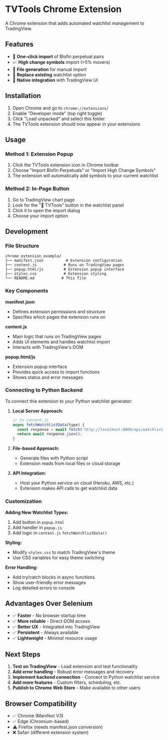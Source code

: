 # TVTools Chrome Extension

A Chrome extension that adds automated watchlist management to TradingView.

## Features

- 🚀 **One-click import** of Blofin perpetual pairs
- 📈 **High change symbols** import (>5% movers)
- 📁 **File generation** for manual import
- 🔄 **Replace existing** watchlist option
- 💫 **Native integration** with TradingView UI

## Installation

1. Open Chrome and go to `chrome://extensions/`
2. Enable "Developer mode" (top right toggle)
3. Click "Load unpacked" and select this folder
4. The TVTools extension should now appear in your extensions

## Usage

### Method 1: Extension Popup
1. Click the TVTools extension icon in Chrome toolbar
2. Choose "Import Blofin Perpetuals" or "Import High Change Symbols"
3. The extension will automatically add symbols to your current watchlist

### Method 2: In-Page Button
1. Go to TradingView chart page
2. Look for the "🚀 TVTools" button in the watchlist panel
3. Click it to open the import dialog
4. Choose your import option

## Development

### File Structure
```
chrome_extension_example/
├── manifest.json          # Extension configuration
├── content.js            # Runs on TradingView pages
├── popup.html/js         # Extension popup interface
├── styles.css            # Extension styling
└── README.md            # This file
```

### Key Components

**manifest.json**
- Defines extension permissions and structure
- Specifies which pages the extension runs on

**content.js**
- Main logic that runs on TradingView pages
- Adds UI elements and handles watchlist import
- Interacts with TradingView's DOM

**popup.html/js**
- Extension popup interface
- Provides quick access to import functions
- Shows status and error messages

### Connecting to Python Backend

To connect this extension to your Python watchlist generator:

1. **Local Server Approach:**
   ```javascript
   // In content.js
   async fetchWatchlistData(type) {
     const response = await fetch('http://localhost:8000/api/watchlist/' + type);
     return await response.json();
   }
   ```

2. **File-based Approach:**
   - Generate files with Python script
   - Extension reads from local files or cloud storage

3. **API Integration:**
   - Host your Python service on cloud (Heroku, AWS, etc.)
   - Extension makes API calls to get watchlist data

### Customization

**Adding New Watchlist Types:**
1. Add button in `popup.html`
2. Add handler in `popup.js`
3. Add logic in `content.js` `fetchWatchlistData()`

**Styling:**
- Modify `styles.css` to match TradingView's theme
- Use CSS variables for easy theme switching

**Error Handling:**
- Add try/catch blocks in async functions
- Show user-friendly error messages
- Log detailed errors to console

## Advantages Over Selenium

- ✅ **Faster** - No browser startup time
- ✅ **More reliable** - Direct DOM access
- ✅ **Better UX** - Integrated into TradingView
- ✅ **Persistent** - Always available
- ✅ **Lightweight** - Minimal resource usage

## Next Steps

1. **Test on TradingView** - Load extension and test functionality
2. **Add error handling** - Robust error messages and recovery
3. **Implement backend connection** - Connect to Python watchlist service
4. **Add more features** - Custom filters, scheduling, etc.
5. **Publish to Chrome Web Store** - Make available to other users

## Browser Compatibility

- ✅ Chrome (Manifest V3)
- ✅ Edge (Chromium-based)
- ⚠️ Firefox (needs manifest.json conversion)
- ❌ Safari (different extension system)